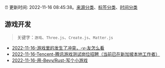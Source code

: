 :alarm_clock: 更新时间: 2022-11-16 08:45:38。[来源分类](../README.md)、[标签分类](../TAGS.md)、[时间分类](../TIMELINE.md)

## 游戏开发


> 关键字：`游戏`、`Three.js`、`Create.js`、`Matter.js`



- [2022-11-16-游戏里的发生了冲突，-v-友怎么看](https://www.v2ex.com/t/895700) 
- [2022-11-16-Tencent-腾讯游戏测试岗位招聘（当前已在新加坡本地工作者）](https://www.v2ex.com/t/895694) 
- [2022-11-16-用-Bevy/Rust-写个小游戏](https://toutiao.io/k/vhb7ptk) 